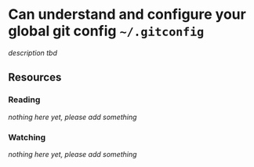 # Can understand and configure your global git config `~/.gitconfig`

_description tbd_

## Resources

### Reading

_nothing here yet, please add something_

### Watching

_nothing here yet, please add something_
